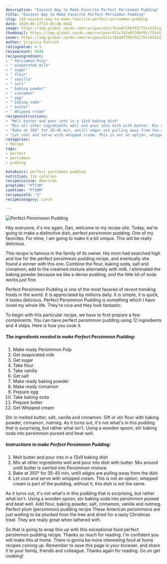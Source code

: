 ```yaml
---
description: "Easiest Way to Make Favorite Perfect Persimmon Pudding"
title: "Easiest Way to Make Favorite Perfect Persimmon Pudding"
slug: 142-easiest-way-to-make-favorite-perfect-persimmon-pudding
date: 2020-06-17T23:45:40.044Z
image: https://img-global.cpcdn.com/recipes/611c7b2a8f29bf92/751x532cq70/perfect-persimmon-pudding-recipe-main-photo.jpg
thumbnail: https://img-global.cpcdn.com/recipes/611c7b2a8f29bf92/751x532cq70/perfect-persimmon-pudding-recipe-main-photo.jpg
cover: https://img-global.cpcdn.com/recipes/611c7b2a8f29bf92/751x532cq70/perfect-persimmon-pudding-recipe-main-photo.jpg
author: Virginia Patrick
ratingvalue: 4.5
reviewcount: 9848
recipeingredient:
- " Persimmon Pulp"
- " evaporated milk"
- " sugar"
- " flour"
- " vanilla"
- " salt"
- " baking powder"
- " cinnamon"
- " egg"
- " baking soda"
- " butter"
- " Whipped cream"
recipeinstructions:
- "Melt butter and pour into in a 13x9 baking dish"
- "Mix all other ingredients well and pour into dish with butter. Mix around untill butter is swirled into Persimmon mixture."
- "Bake at 350° for 35-45 min, untill edges are pulling away from the dish"
- "Let cool and serve with whipped cream. This is not an option, whipped cream is part of the pudding, without it, this dish is not the same."
categories:
- Recipe
tags:
- perfect
- persimmon
- pudding

katakunci: perfect persimmon pudding 
nutrition: 114 calories
recipecuisine: American
preptime: "PT23M"
cooktime: "PT30M"
recipeyield: "3"
recipecategory: Lunch

---
```



![Perfect Persimmon Pudding](https://img-global.cpcdn.com/recipes/611c7b2a8f29bf92/751x532cq70/perfect-persimmon-pudding-recipe-main-photo.jpg)

Hey everyone, it's me again, Dan, welcome to my recipe site. Today, we're going to make a distinctive dish, perfect persimmon pudding. One of my favorites. For mine, I am going to make it a bit unique. This will be really delicious.

This recipe is famous in the family of its owner. His mom had searched high and low for the perfect persimmon pudding recipe, and eventually she found a winner with this one. Combine the flour, baking soda, salt and cinnamon; add to the creamed mixture alternately with milk. I eliminated the baking powder because we like a dense pudding, and the little bit of soda works just fine.

Perfect Persimmon Pudding is one of the most favored of recent trending foods in the world. It is appreciated by millions daily. It is simple, it is quick, it tastes delicious. Perfect Persimmon Pudding is something which I have loved my whole life. They're nice and they look fantastic.


To begin with this particular recipe, we have to first prepare a few components. You can have perfect persimmon pudding using 12 ingredients and 4 steps. Here is how you cook it.

<!--inarticleads1-->

##### The ingredients needed to make Perfect Persimmon Pudding:

1. Make ready  Persimmon Pulp
1. Get  evaporated milk
1. Get  sugar
1. Take  flour
1. Take  vanilla
1. Get  salt
1. Make ready  baking powder
1. Make ready  cinnamon
1. Prepare  egg
1. Take  baking soda
1. Prepare  butter
1. Get  Whipped cream


Stir in melted butter, salt, vanilla and cinnamon. Sift or stir flour with baking powder, cinnamon, nutmeg. As it turns out, it&#39;s not what&#39;s in this pudding that is surprising, but rather what isn&#39;t. Using a wooden spoon, stir baking soda into persimmon pureed and beat well. 

<!--inarticleads2-->

##### Instructions to make Perfect Persimmon Pudding:

1. Melt butter and pour into in a 13x9 baking dish
1. Mix all other ingredients well and pour into dish with butter. Mix around untill butter is swirled into Persimmon mixture.
1. Bake at 350° for 35-45 min, untill edges are pulling away from the dish
1. Let cool and serve with whipped cream. This is not an option, whipped cream is part of the pudding, without it, this dish is not the same.


As it turns out, it&#39;s not what&#39;s in this pudding that is surprising, but rather what isn&#39;t. Using a wooden spoon, stir baking soda into persimmon pureed and beat well. Add flour, baking powder, salt, cinnamon, vanilla and nutmeg. Perfect plum (persimmon) pudding recipe These American persimmons are just waiting to be plucked from the tree and dried for a tasty Christmas treat. They are really great when lathered with. 

So that is going to wrap this up with this exceptional food perfect persimmon pudding recipe. Thanks so much for reading. I'm confident you will make this at home. There is gonna be more interesting food at home recipes coming up. Remember to save this page in your browser, and share it to your family, friends and colleague. Thanks again for reading. Go on get cooking!

